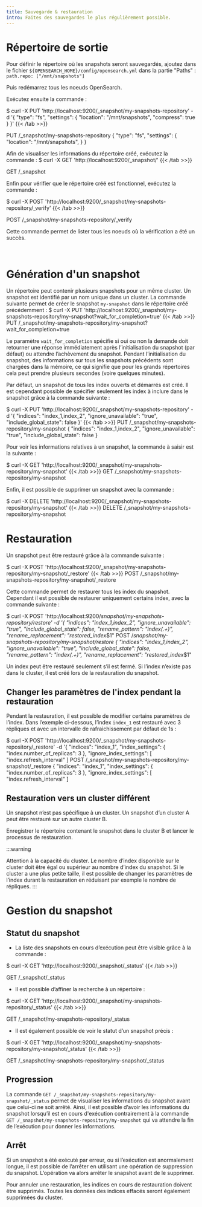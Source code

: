 ```yaml
---
title: Sauvegarde & restauration
intro: Faites des sauvegardes le plus régulièrement possible.
---
```



# Répertoire de sortie

Pour définir le répertoire où les snapshots seront sauvegardés, 
ajoutez dans le fichier ``${OPENSEARCH_HOME}/config/opensearch.yml`` dans la partie "Paths" :
``path.repo: ["/mnt/snapshots"]``

Puis redémarrez tous les noeuds OpenSearch.


Exécutez ensuite la commande :

$ curl -X PUT 'http://localhost:9200/_snapshot/my-snapshots-repository' -d '{
	"type": "fs",
	"settings": {
		"location": "/mnt/snapshots",
		"compress": true
	}
}'
{{< /tab >>}}

PUT /_snapshot/my-snapshots-repository
{
	"type": "fs",
	"settings": {
		"location": "/mnt/snapshots",
	}
}

Afin de visualiser les informations du répertoire créé, exécutez la commande :
$ curl -X GET 'http://localhost:9200/_snapshot/'
{{< /tab >>}}

GET /_snapshot

Enfin pour vérifier que le répertoire créé est fonctionnel, exécutez la commande :

$ curl -X POST 'http://localhost:9200/_snapshot/my-snapshots-repository/_verify'
{{< /tab >>}}

POST /_snapshot/my-snapshots-repository/_verify

Cette commande permet de lister tous les noeuds où la vérification a été un succès.

<br/>

# Génération d'un snapshot

Un répertoire peut contenir plusieurs snapshots pour un même cluster. Un snapshot est identifié par un nom unique dans un cluster. 
La commande suivante permet de créer le snapshot `my-snapshot` dans le répertoire créé précédemment :
$ curl -X PUT 'http://localhost:9200/_snapshot/my-snapshots-repository/my-snapshot?wait_for_completion=true'
{{< /tab >>}}
PUT /_snapshot/my-snapshots-repository/my-snapshot?wait_for_completion=true 

Le paramètre ``wait_for_completion`` spécifie si oui ou non la demande doit retourner une réponse immédiatement après l’initialisation du snapshot (par défaut) ou attendre l’achèvement du snapshot. 
Pendant l’initialisation du snapshot, des informations sur tous les snapshots précédents sont chargées dans la mémoire, ce qui signifie que pour les grands répertoires cela peut prendre plusieurs secondes (voire quelques minutes).

Par défaut, un snapshot de tous les index ouverts et démarrés est créé. 
Il est cependant possible de spécifier seulement les index à inclure dans le snapshot grâce à la commande suivante :

$ curl -X PUT 'http://localhost:9200/_snapshot/my-snapshots-repository' -d '{
	"indices": "index_1,index_2",
	"ignore_unavailable": "true",
	"include_global_state": false
}'
{{< /tab >>}}
PUT /_snapshot/my-snapshots-repository/my-snapshot
{
	"indices": "index_1,index_2",
	"ignore_unavailable": "true",
	"include_global_state": false
}


Pour voir les informations relatives à un snapshot, la commande à saisir est la suivante :

$ curl -X GET 'http://localhost:9200/_snapshot/my-snapshots-repository/my-snapshot'
{{< /tab >>}}
GET /_snapshot/my-snapshots-repository/my-snapshot


Enfin, il est possible de supprimer un snapshot avec la commande :

$ curl -X DELETE 'http://localhost:9200/_snapshot/my-snapshots-repository/my-snapshot'
{{< /tab >>}}
DELETE /_snapshot/my-snapshots-repository/my-snapshot

# Restauration

Un snapshot peut être restauré grâce à la commande suivante :

$ curl -X POST 'http://localhost:9200/_snapshot/my-snapshots-repository/my-snapshot/_restore'
{{< /tab >>}}
POST /_snapshot/my-snapshots-repository/my-snapshot/_restore


Cette commande permet de restaurer tous les index du snapshot. 
Cependant il est possible de restaurer uniquement certains index, avec la commande suivante :

$ curl -X POST 'http://localhost:9200/_snapshot/my-snapshots-repository/_restore' -d '{
	"indices": "index_1,index_2",
	"ignore_unavailable": "true",
	"include_global_state": false,
	"rename_pattern": "index_(.+)",
	"rename_replacement": "restored_index_$1"
POST /_snapshot/my-snapshots-repository/my-snapshot/_restore
{
	"indices": "index_1,index_2",
	"ignore_unavailable": "true",
	"include_global_state": false,
	"rename_pattern": "index_(.+)",
	"rename_replacement": "restored_index_$1"


Un index peut être restauré seulement s’il est fermé. Si l’index n’existe pas dans le cluster, il est créé lors de la restauration du snapshot. 

## Changer les paramètres de l'index pendant la restauration

Pendant la restauration, il est possible de modifier certains paramètres de l’index. 
Dans l’exemple ci-dessous, l’index ``index_1`` est restauré avec 3 répliques et avec un intervalle de rafraichissement par défaut de 1s :


$ curl -X POST 'http://localhost:9200/_snapshot/my-snapshots-repository/_restore' -d '{
	"indices": "index_1",
	"index_settings": {
		"index.number_of_replicas": 3
	},
	"ignore_index_settings": [
		"index.refresh_interval"
	]
POST /_snapshot/my-snapshots-repository/my-snapshot/_restore
{
	"indices": "index_1",
	"index_settings": {
		"index.number_of_replicas": 3
	},
	"ignore_index_settings": [
		"index.refresh_interval"
	]

## Restauration vers un cluster différent

Un snapshot n’est pas spécifique à un cluster. Un snapshot d’un cluster A peut être restauré sur un autre cluster B. 


Enregistrer le répertoire contenant le snapshot dans le cluster B et lancer le processus de restauration. 

:::warning

Attention à la capacité du cluster. Le nombre d’index disponible sur le cluster doit être égal ou supérieur au nombre d’index du snapshot. Si le cluster a une plus petite taille, il est possible de changer les paramètres de l’index durant la restauration en réduisant par exemple le nombre de répliques.
:::

# Gestion du snapshot

## Statut du snapshot

* La liste des snapshots en cours d’exécution peut être visible grâce à la commande :

$ curl -X GET 'http://localhost:9200/_snapshot/_status'
{{< /tab >>}}

GET /_snapshot/_status

* Il est possible d’affiner la recherche à un répertoire :

$ curl -X GET 'http://localhost:9200/_snapshot/my-snapshots-repository/_status'
{{< /tab >>}}

GET /_snapshot/my-snapshots-repository/_status


* Il est également possible de voir le statut d’un snapshot précis :

$ curl -X GET 'http://localhost:9200/_snapshot/my-snapshots-repository/my-snapshot/_status'
{{< /tab >>}}

GET /_snapshot/my-snapshots-repository/my-snapshot/_status

## Progression

La commande ``GET /_snapshot/my-snapshots-repository/my-snapshot/_status`` permet de visualiser les informations du snapshot avant que celui-ci ne soit arrêté. Ainsi, il est possible d’avoir les informations du snapshot lorsqu’il est en cours d'exécution contrairement à la commande ``GET /_snapshot/my-snapshots-repository/my-snapshot`` qui va attendre la fin de l’exécution pour donner les informations.

## Arrêt

Si un snapshot a été exécuté par erreur, ou si l’exécution est anormalement longue, il est possible de l’arrêter en utilisant une opération de suppression du snapshot. L’opération va alors arrêter le snapshot avant de le supprimer. 

Pour annuler une restauration, les indices en cours de restauration doivent être supprimés. Toutes les données des indices effacés seront également supprimées du cluster.